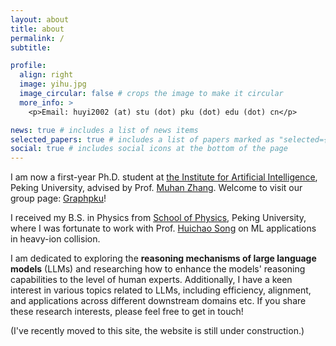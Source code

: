 ```yaml
---
layout: about
title: about
permalink: /
subtitle:

profile:
  align: right
  image: yihu.jpg
  image_circular: false # crops the image to make it circular
  more_info: >
    <p>Email: huyi2002 (at) stu (dot) pku (dot) edu (dot) cn</p>

news: true # includes a list of news items
selected_papers: true # includes a list of papers marked as "selected={true}"
social: true # includes social icons at the bottom of the page
---
```


I am now a first-year Ph.D. student at [the Institute for Artificial Intelligence](https://www.ai.pku.edu.cn/), Peking University, advised by Prof. [Muhan Zhang](https://muhanzhang.github.io/). Welcome to visit our group page: [Graphpku](https://github.com/GraphPKU)!

I received my B.S. in Physics from [School of Physics](https://www.phy.pku.edu.cn/), Peking University, where I was fortunate to work with Prof. [Huichao Song](https://inspirehep.net/authors/1029601?ui-citation-summary=true&ui-exclude-self-citations=true) on ML applications in heavy-ion collision.

I am dedicated to exploring the **reasoning mechanisms of large language models** (LLMs) and researching how to enhance the models' reasoning capabilities to the level of human experts. Additionally, I have a keen interest in various topics related to LLMs, including efficiency, alignment, and applications across different downstream domains etc. If you share these research interests, please feel free to get in touch!

(I've recently moved to this site, the website is still under construction.)
